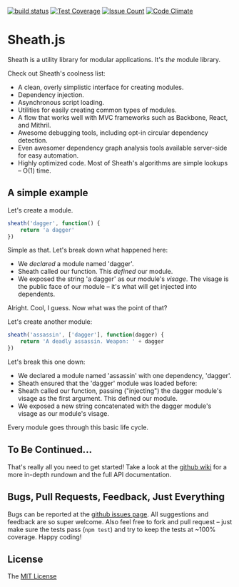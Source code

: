 [![build status](https://travis-ci.org/bowheart/sheath.js.svg?branch=master)](https://travis-ci.org/bowheart/sheath.js)
[![Test Coverage](https://codeclimate.com/github/bowheart/sheath.js/badges/coverage.svg)](https://codeclimate.com/github/bowheart/sheath.js/coverage)
[![Issue Count](https://img.shields.io/codeclimate/issues/github/bowheart/sheath.js.svg)](https://codeclimate.com/github/bowheart/sheath.js/issues)
[![Code Climate](https://codeclimate.com/github/bowheart/sheath.js/badges/gpa.svg)](https://codeclimate.com/github/bowheart/sheath.js)

# Sheath.js

Sheath is a utility library for modular applications. It's *the* module library.

Check out Sheath's coolness list:

- A clean, overly simplistic interface for creating modules.
- Dependency injection.
- Asynchronous script loading.
- Utilities for easily creating common types of modules.
- A flow that works well with MVC frameworks such as Backbone, React, and Mithril.
- Awesome debugging tools, including opt-in circular dependency detection.
- Even awesomer dependency graph analysis tools available server-side for easy automation.
- Highly optimized code. Most of Sheath's algorithms are simple lookups &ndash; O(1) time.

## A simple example

Let's create a module.

```javascript
sheath('dagger', function() {
	return 'a dagger'
})
```

Simple as that. Let's break down what happened here:

- We *declared* a module named 'dagger'.
- Sheath called our function. This *defined* our module.
- We exposed the string 'a dagger' as our module's *visage*. The visage is the public face of our module &ndash; it's what will get injected into dependents.

Alright. Cool, I guess. Now what was the point of that?

Let's create another module:

```javascript
sheath('assassin', ['dagger'], function(dagger) {
	return 'A deadly assassin. Weapon: ' + dagger
})
```

Let's break this one down:

- We declared a module named 'assassin' with one dependency, 'dagger'.
- Sheath ensured that the 'dagger' module was loaded before:
- Sheath called our function, passing ("injecting") the dagger module's visage as the first argument. This defined our module.
- We exposed a new string concatenated with the dagger module's visage as our module's visage.

Every module goes through this basic life cycle.

## To Be Continued...

That's really all you need to get started! Take a look at the [github wiki](https://github.com/bowheart/sheath.js/wiki) for a more in-depth rundown and the full API documentation.

## Bugs, Pull Requests, Feedback, Just Everything

Bugs can be reported at the [github issues page](https://github.com/bowheart/sheath.js/issues). All suggestions and feedback are so super welcome. Also feel free to fork and pull request &ndash; just make sure the tests pass (`npm test`) and try to keep the tests at ~100% coverage. Happy coding!

## License

The [MIT License](LICENSE)
